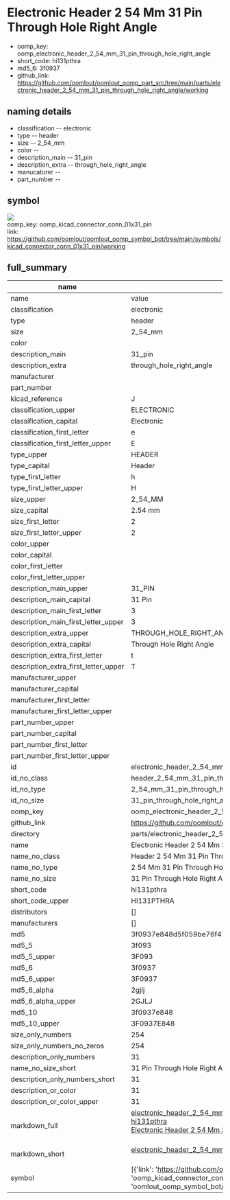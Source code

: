 # Electronic Header 2 54 Mm 31 Pin Through Hole Right Angle

  
* oomp_key: oomp_electronic_header_2_54_mm_31_pin_through_hole_right_angle 
* short_code: hi131pthra
* md5_6: 3f0937  
* github_link: https://github.com/oomlout/oomlout_oomp_part_src/tree/main/parts/electronic_header_2_54_mm_31_pin_through_hole_right_angle/working  
## naming details
* classification -- electronic
* type -- header
* size -- 2_54_mm
* color -- 
* description_main -- 31_pin
* description_extra -- through_hole_right_angle
* manucaturer -- 
* part_number -- 



## symbol

![](symbol/{index}}/working/working_600.png)  
oomp_key: oomp_kicad_connector_conn_01x31_pin  
link: https://github.com/oomlout/oomlout_oomp_symbol_bot/tree/main/symbols/kicad_connector_conn_01x31_pin/working  


## full_summary
| name | value | 
| --- | --- | 
| name | value | 
| classification | electronic | 
| type | header | 
| size | 2_54_mm | 
| color |  | 
| description_main | 31_pin | 
| description_extra | through_hole_right_angle | 
| manufacturer |  | 
| part_number |  | 
| kicad_reference | J | 
| classification_upper | ELECTRONIC | 
| classification_capital | Electronic | 
| classification_first_letter | e | 
| classification_first_letter_upper | E | 
| type_upper | HEADER | 
| type_capital | Header | 
| type_first_letter | h | 
| type_first_letter_upper | H | 
| size_upper | 2_54_MM | 
| size_capital | 2.54 mm | 
| size_first_letter | 2 | 
| size_first_letter_upper | 2 | 
| color_upper |  | 
| color_capital |  | 
| color_first_letter |  | 
| color_first_letter_upper |  | 
| description_main_upper | 31_PIN | 
| description_main_capital | 31 Pin | 
| description_main_first_letter | 3 | 
| description_main_first_letter_upper | 3 | 
| description_extra_upper | THROUGH_HOLE_RIGHT_ANGLE | 
| description_extra_capital | Through Hole Right Angle | 
| description_extra_first_letter | t | 
| description_extra_first_letter_upper | T | 
| manufacturer_upper |  | 
| manufacturer_capital |  | 
| manufacturer_first_letter |  | 
| manufacturer_first_letter_upper |  | 
| part_number_upper |  | 
| part_number_capital |  | 
| part_number_first_letter |  | 
| part_number_first_letter_upper |  | 
| id | electronic_header_2_54_mm_31_pin_through_hole_right_angle | 
| id_no_class | header_2_54_mm_31_pin_through_hole_right_angle | 
| id_no_type | 2_54_mm_31_pin_through_hole_right_angle | 
| id_no_size | 31_pin_through_hole_right_angle | 
| oomp_key | oomp_electronic_header_2_54_mm_31_pin_through_hole_right_angle | 
| github_link | https://github.com/oomlout/oomlout_oomp_part_src/tree/main/parts/electronic_header_2_54_mm_31_pin_through_hole_right_angle/working | 
| directory | parts/electronic_header_2_54_mm_31_pin_through_hole_right_angle | 
| name | Electronic Header 2 54 Mm 31 Pin Through Hole Right Angle | 
| name_no_class | Header 2 54 Mm 31 Pin Through Hole Right Angle | 
| name_no_type | 2 54 Mm 31 Pin Through Hole Right Angle | 
| name_no_size | 31 Pin Through Hole Right Angle | 
| short_code | hi131pthra | 
| short_code_upper | HI131PTHRA | 
| distributors | [] | 
| manufacturers | [] | 
| md5 | 3f0937e848d5f059be76f474a392336e | 
| md5_5 | 3f093 | 
| md5_5_upper | 3F093 | 
| md5_6 | 3f0937 | 
| md5_6_upper | 3F0937 | 
| md5_6_alpha | 2gjlj | 
| md5_6_alpha_upper | 2GJLJ | 
| md5_10 | 3f0937e848 | 
| md5_10_upper | 3F0937E848 | 
| size_only_numbers | 254 | 
| size_only_numbers_no_zeros | 254 | 
| description_only_numbers | 31 | 
| name_no_size_short | 31 Pin Through Hole Right Angle | 
| description_only_numbers_short | 31 | 
| description_or_color | 31 | 
| description_or_color_upper | 31 | 
| markdown_full | [electronic_header_2_54_mm_31_pin_through_hole_right_angle](https://github.com/oomlout/oomlout_oomp_part_src/tree/main/parts/electronic_header_2_54_mm_31_pin_through_hole_right_angle/working)<br>[hi131pthra](https://github.com/oomlout/oomlout_oomp_part_src/tree/main/parts/electronic_header_2_54_mm_31_pin_through_hole_right_angle/working)<br>[Electronic Header 2 54 Mm 31 Pin Through Hole Right Angle](https://github.com/oomlout/oomlout_oomp_part_src/tree/main/parts/electronic_header_2_54_mm_31_pin_through_hole_right_angle/working)<br><br> | 
| markdown_short | [electronic_header_2_54_mm_31_pin_through_hole_right_angle](https://github.com/oomlout/oomlout_oomp_part_src/tree/main/parts/electronic_header_2_54_mm_31_pin_through_hole_right_angle/working)<br><br> | 
| symbol | [{'link': 'https://github.com/oomlout/oomlout_oomp_symbol_bot/tree/main/symbols/kicad_connector_conn_01x31_pin', 'oomp_key': 'oomp_kicad_connector_conn_01x31_pin', 'directory': 'oomlout_oomp_symbol_bot/symbols/kicad_connector_conn_01x31_pin//working/working.kicad_sym', 'index': 0}] | 

